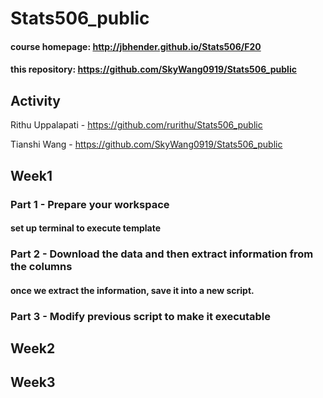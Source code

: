 # Stats506_public

#### course homepage: http://jbhender.github.io/Stats506/F20
#### this repository: https://github.com/SkyWang0919/Stats506_public


## Activity
Rithu Uppalapati - https://github.com/rurithu/Stats506_public

Tianshi Wang - https://github.com/SkyWang0919/Stats506_public
## Week1 
### Part 1 - Prepare your workspace
#### set up terminal to execute template
### Part 2 - Download the data and then extract information from the columns
#### once we extract the information, save it into a new script.
### Part 3 - Modify previous script to make it executable
## Week2

## Week3
 

